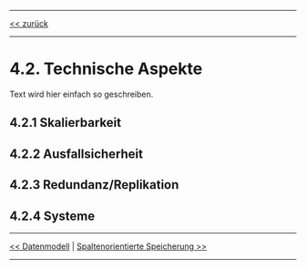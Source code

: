 ***

[<< zurück](02_toc.md)

***

# 4.2. Technische Aspekte

Text wird hier einfach so geschreiben.



## 4.2.1 Skalierbarkeit

## 4.2.2 Ausfallsicherheit

## 4.2.3 Redundanz/Replikation

## 4.2.4 Systeme


***

[<< Datenmodell](06-1_data_model.md) | [Spaltenorientierte Speicherung >>](06-3_storage.md)

***
